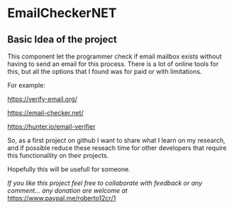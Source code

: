 # EmailCheckerNET

## Basic Idea of the project

This component let the programmer check if email mailbox exists without having to send an email for this process.
There is a lot of online tools for this, but all the options that I found was for paid or with limitations.

For example:

https://verify-email.org/

https://email-checker.net/

https://hunter.io/email-verifier

So, as a first project on github I want to share what I learn on my research, and if possible reduce these reseach time for other developers that require this functionallity on their projects.

Hopefully this will be usefull for someone.

_If you like this project feel free to collaborate with feedback or any comment...
any donation are welcome at_
https://www.paypal.me/roberto12cr/1
